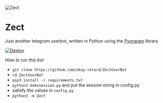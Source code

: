 ![Zect](https://telegra.ph//file/4cd49d9752dc4f7f3c95b.jpg)
# Zect
Just another telegram userbot, written in Python using the [Pyrogram](https://github.com/pyrogram/pyrogram) library

[![Deploy](https://www.herokucdn.com/deploy/button.svg)](https://heroku.com/deploy?template=https://github.com/okay-retard/ZectUserBot)

*How to run this bot*
- `git clone https://github.com/okay-retard/ZectUserBot`
- `cd ZectUserBot`
- `pip3 install -r requirements.txt`
- `python3 makesession.py` and put the session string in config.py
-  satisfy the values in `config.py`
- `python3 -m Zect`
